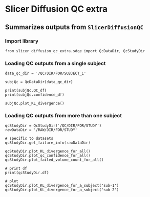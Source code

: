 # Slicer Diffusion QC extra

## Summarizes outputs from `SlicerDiffusionQC`


### Import library


```
from slicer_diffusion_qc_extra.sdqe import QcDataDir, QcStudyDir
```



### Loading QC outputs from a single subject


```
data_qc_dir = '/QC/DIR/FOR/SUBJECT_1'

subjQc = QcDataDir(data_qc_dir)

print(subjQc.QC_df)
print(subjQc.confidence_df)

subjQc.plot_KL_divergence()
```



### Loading QC outputs from more than one subject


```
qcStudyDir = QcStudyDir('/QC/DIR/FOR/STUDY')
rawDataDir = '/RAW/DIR/FOR/STUDY'

# specific to datasets
qcStudyDir.get_failure_info(rawDataDir)

qcStudyDir.plot_KL_divergence_for_all()
qcStudyDir.plot_qc_confidence_for_all()
qcStudyDir.plot_failed_volume_count_for_all()

# print df
print(qcStudyDir.df)

# plot 
qcStudyDir.plot_KL_divergence_for_a_subject('sub-1')
qcStudyDir.plot_KL_divergence_for_a_subject('sub-2')
```


